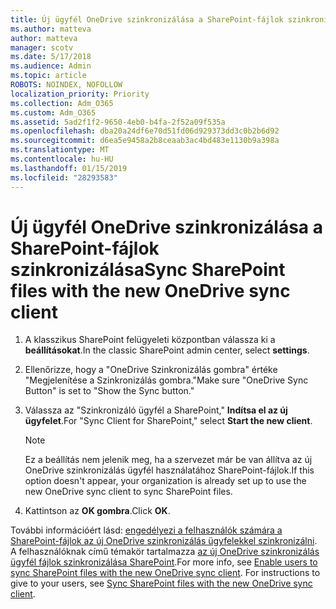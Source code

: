 ```yaml
---
title: Új ügyfél OneDrive szinkronizálása a SharePoint-fájlok szinkronizálása
ms.author: matteva
author: matteva
manager: scotv
ms.date: 5/17/2018
ms.audience: Admin
ms.topic: article
ROBOTS: NOINDEX, NOFOLLOW
localization_priority: Priority
ms.collection: Adm_O365
ms.custom: Adm_O365
ms.assetid: 5ad2f1f2-9650-4eb0-b4fa-2f52a09f535a
ms.openlocfilehash: dba20a24df6e70d51fd06d929373dd3c0b2b6d92
ms.sourcegitcommit: d6ea5e9458a2b8ceaab3ac4bd483e1130b9a398a
ms.translationtype: MT
ms.contentlocale: hu-HU
ms.lasthandoff: 01/15/2019
ms.locfileid: "28293583"
---
```

# <a name="sync-sharepoint-files-with-the-new-onedrive-sync-client"></a><span data-ttu-id="f42e8-102">Új ügyfél OneDrive szinkronizálása a SharePoint-fájlok szinkronizálása</span><span class="sxs-lookup"><span data-stu-id="f42e8-102">Sync SharePoint files with the new OneDrive sync client</span></span>

1. <span data-ttu-id="f42e8-103">A klasszikus SharePoint felügyeleti központban válassza ki a **beállításokat**.</span><span class="sxs-lookup"><span data-stu-id="f42e8-103">In the classic SharePoint admin center, select **settings**.</span></span>
    
2. <span data-ttu-id="f42e8-104">Ellenőrizze, hogy a "OneDrive Szinkronizálás gombra" értéke "Megjelenítése a Szinkronizálás gombra."</span><span class="sxs-lookup"><span data-stu-id="f42e8-104">Make sure "OneDrive Sync Button" is set to "Show the Sync button."</span></span>
    
3. <span data-ttu-id="f42e8-105">Válassza az "Szinkronizáló ügyfél a SharePoint," **Indítsa el az új ügyfelet**.</span><span class="sxs-lookup"><span data-stu-id="f42e8-105">For "Sync Client for SharePoint," select **Start the new client**.</span></span>
    
    > [!NOTE]
    > <span data-ttu-id="f42e8-106">Ez a beállítás nem jelenik meg, ha a szervezet már be van állítva az új OneDrive szinkronizálás ügyfél használatához SharePoint-fájlok.</span><span class="sxs-lookup"><span data-stu-id="f42e8-106">If this option doesn't appear, your organization is already set up to use the new OneDrive sync client to sync SharePoint files.</span></span> 
  
4. <span data-ttu-id="f42e8-107">Kattintson az **OK gombra**.</span><span class="sxs-lookup"><span data-stu-id="f42e8-107">Click **OK**.</span></span>
    
<span data-ttu-id="f42e8-p101">További információért lásd: [engedélyezi a felhasználók számára a SharePoint-fájlok az új OneDrive szinkronizálás ügyfelekkel szinkronizálni](https://go.microsoft.com/fwlink/?linkid=866433). A felhasználóknak című témakör tartalmazza [az új OneDrive szinkronizálás ügyfél fájlok szinkronizálása SharePoint](https://go.microsoft.com/fwlink/?linkid=866427).</span><span class="sxs-lookup"><span data-stu-id="f42e8-p101">For more info, see [Enable users to sync SharePoint files with the new OneDrive sync client](https://go.microsoft.com/fwlink/?linkid=866433). For instructions to give to your users, see [Sync SharePoint files with the new OneDrive sync client](https://go.microsoft.com/fwlink/?linkid=866427).</span></span>
  


